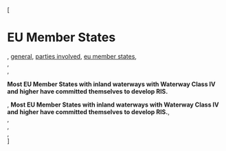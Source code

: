 [

# EU Member States

, <a href="http://www.ris.eu/general" style="text-transform:lowercase;">General</a>, <a href="http://www.ris.eu/general/parties_involved" style="text-transform:lowercase;">Parties involved</a>, <a href="http://www.ris.eu/general/parties_involved/eu_member_states" style="text-transform:lowercase;">EU Member States</a>,   
,   
, 

__Most EU Member States with inland waterways with Waterway Class IV and higher have committed themselves to develop RIS.__

, __Most EU Member States with inland waterways with Waterway Class IV and higher have committed themselves to develop RIS.__,   
,   
,   
,   
]